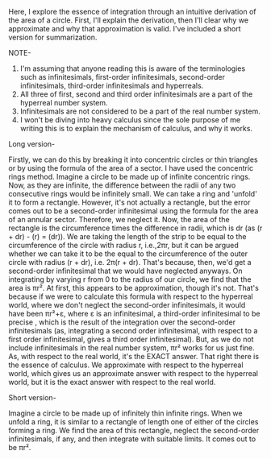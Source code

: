 Here, I explore the essence of integration through an intuitive derivation of the area of a circle. First, I'll explain the derivation, then I'll clear why we approximate and why that approximation is valid. I've included a short version for summarization.

NOTE-
1) I'm assuming that anyone reading this is aware of the terminologies such as infinitesimals, first-order infinitesimals, second-order infinitesimals, third-order infinitesimals and hyperreals.
2) All three of first, second and third order infinitesimals are a part of the hyperreal number system. 
3) Infinitesimals are not considered to be a part of the real number system.
4) I won't be diving into heavy calculus since the sole purpose of me writing this is to explain the mechanism of calculus, and why it works.


Long version- 

Firstly, we can do this by breaking it into concentric circles or thin triangles or by using the formula of the area of a sector. I have used the concentric rings method. Imagine a circle to be made up of infinite concentric rings. Now, as they are infinite, the difference between the radii of any two consecutive rings would be infinitely small. We can take a ring and 'unfold' it to form a rectangle. However, it's not actually a rectangle, but the error comes out to be a second-order infinitesimal using the formula for the area of an annular sector. Therefore, we neglect it. Now, the area of the rectangle is the circumference times the difference in radii, which is dr (as (r + dr) - (r) = (dr)). We are taking the length of the strip to be equal to the circumference of the circle with radius r, i.e.,2πr, but it can be argued whether we can take it to be the equal to the circumference of the outer circle with radius (r + dr), i.e. 2π(r + dr). That's because, then, we'd get a second-order infinitesimal that we would have neglected anyways. On integrating by varying r from 0 to the radius of our circle, we find that the area is πr². At first, this appears to be approximation, though it's not. That's because if we were to calculate this formula with respect to the hyperreal world, where we don't neglect the second-order infinitesimals, it would have been πr²+ε, where ε is an infinitesimal, a third-order infinitesimal to be precise , which is the result of the integration over the second-order infinitesimals (as, integrating a second order infinitesimal, with respect to a first order infinitesimal, gives a third order infinitesimal). But, as we do not include infinitesimals in the real number system, πr² works for us just fine. As, with respect to the real world, it's the EXACT answer. That right there is the essence of calculus. We approximate with respect to the hyperreal world, which gives us an approximate answer with respect to the hyperreal world, but it is the exact answer with respect to the real world. 
 
Short version-

Imagine a circle to be made up of infinitely thin infinite rings. When we unfold a ring, it is similar to a rectangle of length one of either of the circles forming a ring. We find the area of this rectangle, neglect the second-order infinitesimals, if any, and then integrate with suitable limits. It comes out to be πr².






